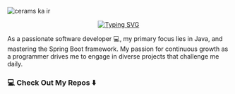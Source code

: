 ![cerams ka ir](https://github.com/vernersgrikitis/vernersgrikitis/assets/127933614/6a3f7667-c1a9-4d6d-b3c6-139f92869cea)


<div id="about-me" align="center">
<a href="https://git.io/typing-svg"><img src="https://readme-typing-svg.demolab.com?font=Roboto+Condensed&weight=500&size=25&duration=4000&pause=500&color=4169e1&center=true&vCenter=true&width=550&lines=Hi%2C+I+am+Verners+Grikitis;It's+nice+to+meet+you!" alt="Typing SVG" /></a>
</div>

As a passionate software developer 💻, my primary focus lies in Java,
and mastering the Spring Boot framework.
My passion for continuous growth as a programmer drives me to engage in diverse projects that challenge me daily.


### 💻 Check Out My Repos ⬇️
